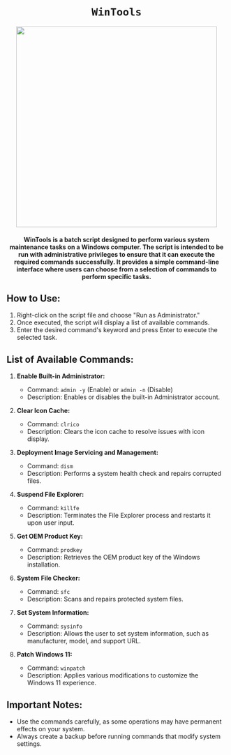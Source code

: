 <div align="center">
    
# `WinTools`
<a href="https://github.com/sythatic/WinTools/releases/latest"><img height="460" src="https://github.com/sythatic/WinTools/assets/77679172/10f5150a-2193-4545-8a27-fe44dc596a5f"></a>
#### WinTools is a batch script designed to perform various system maintenance tasks on a Windows computer. The script is intended to be run with administrative privileges to ensure that it can execute the required commands successfully. It provides a simple command-line interface where users can choose from a selection of commands to perform specific tasks.
</div>

## How to Use:

1. Right-click on the script file and choose "Run as Administrator."
2. Once executed, the script will display a list of available commands.
3. Enter the desired command's keyword and press Enter to execute the selected task.

## List of Available Commands:

1. **Enable Built-in Administrator:**

   - Command: `admin -y` (Enable) or `admin -n` (Disable)
   - Description: Enables or disables the built-in Administrator account.

2. **Clear Icon Cache:**

   - Command: `clrico`
   - Description: Clears the icon cache to resolve issues with icon display.

3. **Deployment Image Servicing and Management:**

   - Command: `dism`
   - Description: Performs a system health check and repairs corrupted files.

4. **Suspend File Explorer:**

   - Command: `killfe`
   - Description: Terminates the File Explorer process and restarts it upon user input.

5. **Get OEM Product Key:**

   - Command: `prodkey`
   - Description: Retrieves the OEM product key of the Windows installation.

6. **System File Checker:**

   - Command: `sfc`
   - Description: Scans and repairs protected system files.

7. **Set System Information:**

   - Command: `sysinfo`
   - Description: Allows the user to set system information, such as manufacturer, model, and support URL.

8. **Patch Windows 11:**

   - Command: `winpatch`
   - Description: Applies various modifications to customize the Windows 11 experience.

## Important Notes:

- Use the commands carefully, as some operations may have permanent effects on your system.
- Always create a backup before running commands that modify system settings.
